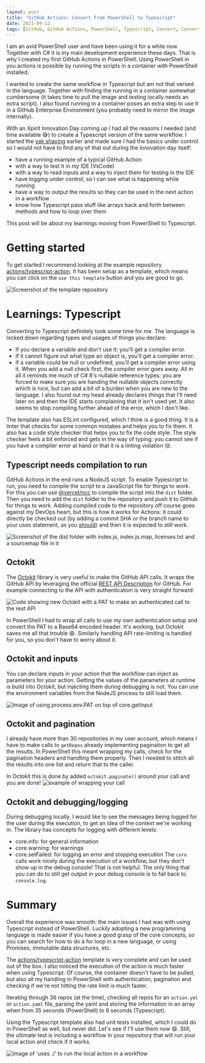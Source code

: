 ```yaml
---
layout: post
title: "GitHub Actions: Convert from PowerShell to Typescript"
date: 2021-09-12
tags: [GitHub, GitHub Actions, PowerShell, Typescript, Convert, Conversion]
---
```


I am an avid PowerShell user and have been using it for a while now. Together with C# it is my main development experience these days. That is why I created my first GitHub Actions in PowerShell. Using PowerShell in you actions is possible by running the scripts in a container with PowerShell installed.

I wanted to create the same workflow in Typescript but am not that versed in the language. Together with finding the running in a container somewhat cumbersome (it takes time to pull the image and testing locally needs an extra script). I also found running in a container poses an extra step to use it in a GitHub Enterprise Environment (you probably need to mirror the image internally).

With an Xpirit Innovation Day coming up I had all the reasons I needed (and time available 😅) to create a Typescript version of the same workflow. I started the [yak shaving](https://www.hanselman.com/blog/yak-shaving-defined-ill-get-that-done-as-soon-as-i-shave-this-yak) earlier and made sure I had the basics under control so I would not have to find any of that out during the innovation day itself:
* have a running example of a typical GitHub Action
* with a way to test it in my IDE (VsCode)
* with a way to read inputs and a way to inject them for testing in the IDE
* have logging under control, so I can see what is happening while running
* have a way to output the results so they can be used in the next action in a workflow
* know how Typescript pass stuff like arrays back and forth between methods and how to loop over them

This post will be about my learnings moving from PowerShell to Typescript.

# Getting started
To get started I recommend looking at the example repository [actions/typescript-action](https://github.com/actions/typescript-action). It has been setup as a template, which means you can click on the `use this template` button and you are good to go.

![Screenshot of the template repository](/images/2021/20210912_1/2021/20210912_Template.png)

# Learnings: Typescript
Converting to Typescript definitely took some time for me. The language is locked down regarding types and usages of things you declare:
* If you declare a variable and don't use it: you'll get a compiler error.
* If it cannot figure out what type an object is, you'll get a compiler error.
* If a variable could be null or undefined, you'll get a compiler error using it. When you add a null check first, the compiler error goes away.
All in all it reminds me much of C# 8's nullable reference types: you are forced to make sure you are handing the nullable objects correctly which is nice, but can add a bit of a burden when you are new to the language. I also found out my head already declares things that I'll need later on and then the IDE starts complaining that it isn't used yet. It also seems to stop compiling further ahead of the error, which I don't like.

The template also has ESLint configured, which I think is a good thing. It is a linter that checks for some common mistakes and helps you to fix them. It also has a code style checker that helps you to fix the code style. The style checker feels a bit enforced and gets in the way of typing: you cannot see if you have a compiler error at hand or that it is a linting violation 😢.

## Typescript needs compilation to run
GitHub Actions in the end runs a NodeJS script. To enable Typescript to run, you need to compile the script to a JavaScript file for things to work. For this you can use [@vercel/ncc](https://github.com/vercel/ncc) to compile the script into the `dist` folder. Then you need to add the `dist` folder to the repository and push it to GitHub for things to work. Adding compiled code to the repository off course goes against my DevOps heart, but this is how it works for Actions: it could directly be checked out (by adding a commit SHA or the branch name to your uses statement, as you [should](/blog/2021/2021/02/06/GitHub-Actions-Forking-Repositories)) and then it is expected to still work.

![Screenshot of the dist folder with index.js, index.js.map, licenses.txt and a sourcemap file in it](/images/2021/20210912_1/2021/20210912_Dist.png)

## Octokit
The [Octokit](https://octokit.github.io/) library is very useful to make the GitHub API calls. It wraps the GitHub API by leveraging the official [REST API Description](https://github.com/github/rest-api-description) for GitHub. For example connecting to the API with authentication is very straight forward:

![Code showing new Octokit with a PAT to make an authenticated call to the rest API](/images/2021/20210912_1/2021/20210912_OctokitAuthenticated.png)

In PowerShell I had to wrap all calls to use my own authentication setup and convert the PAT to a Base64 encoded header. It's working, but Octokit saves me all that trouble 😄.
Similarly handling API rate-limiting is handled for you, so you don't have to worry about it.

## Octokit and inputs
You can declare inputs in your action that the workflow can inject as parameters for your action. Getting the values of the parameters at runtime is build into Octokit, but injecting them during debugging is not. You can use the environment variables from the NodeJS process to still load them.

![Image of using process.env.PAT on top of core.getInput](/images/2021/20210912_1/2021/20210912_Inputs.png)

## Octokit and pagination
I already have more than 30 repositories in my user account, which means I have to make calls to `getRepos` already implementing pagination to get all the results. In PowerShell this meant wrapping my calls, check for the pagination headers and handling them properly. Then I needed to stitch all the results into one list and return that to the caller.

In Octokit this is done by added `octokit.paginate()` around your call and you are done!
![example of wrapping your call](/images/2021/20210912_1/2021/20210912_Pagination.png)


## Octokit and debugging/logging
During debugging locally, I would like to see the messages being logged for the user during the execution, to get an idea of the context we're working in. The library has concepts for logging with different levels:
* core.info: for general information
* core.warning: for warnings
* core.setFailed: for logging an error and stopping execution
The `core` calls work nicely during the execution of a workflow, but they don't show up in the debug console! That is not helpful. The only thing that you can do to still get output in your debug console is to fall back to `console.log`.

# Summary
Overall the experience was smooth: the main issues I had was with using Typescript instead of PowerShell. Luckily adopting a new programming language is made easier if you have a good grasp of the core concepts, so you can search for how to do a for loop in a new language, or using Promises, immutable data structures, etc.

The [actions/typescript-action](https://github.com/actions/typescript-action) template is very complete and can be used out of the box.
I also noticed the execution of the action is much faster when using Typescript. Of course, the container doesn't have to be pulled, but also all my handling in PowerShell with authentication, pagination and checking if we're not hitting the rate limit is much faster.

Iterating through 36 repos (at the time), checking all repos for an `action.yml` or `action.yaml` file, parsing the yaml and storing the information in an array when from 35 seconds (PowerShell) to 6 seconds (Typescript).

Using the Typescript template also had unit tests installed, which I could do in PowerShell as well, but never did. Let's see if I'll use them now 😄. Still, the ultimate test is including a workflow in your repository that will run your local action and check if it works.

![Image of 'uses ./' to run the local action in a workflow](/images/2021/20210912_1/2021/20210912_Testing.png)